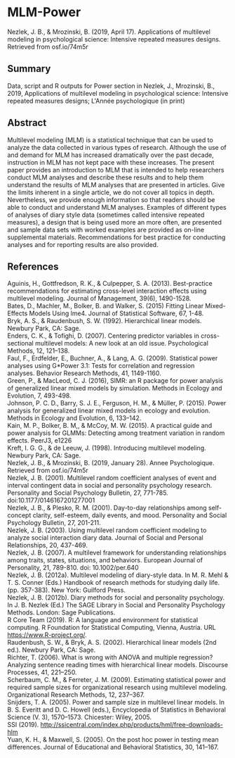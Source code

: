 # MLM-Power
Nezlek, J. B., &amp; Mrozinski, B. (2019, April 17). Applications of multilevel modeling in psychological science: Intensive repeated measures designs. Retrieved from osf.io/74m5r 

## Summary
Data, script and R outputs for Power section in Nezlek, J., Mrozinski, B., 2019, Applications of multilevel modeling in psychological science:
Intensive repeated measures designs; L'Année psychologique (in print)

## Abstract

Multilevel modeling (MLM) is a statistical technique that can be used to analyze the data collected in various types of research. Although the use of and demand for MLM has increased dramatically over the past decade, instruction in MLM has not kept pace with these increases. The present paper provides an introduction to MLM that is intended to help researchers conduct MLM analyses and describe these results and to help them understand the results of MLM analyses that are presented in articles. Give the limits inherent in a single article, we do not cover all topics in depth. Nevertheless, we provide enough information so that readers should be able to conduct and understand MLM analyses. Examples of different types of analyses of diary style data (sometimes called intensive repeated measures), a design that is being used more an more often, are presented and sample data sets with worked examples are provided as on-line supplemental materials. Recommendations for best practice for conducting analyses and for reporting results are also provided.

## References

Aguinis, H., Gottfredson, R. K., & Culpepper, S. A. (2013). Best-practice recommendations for estimating cross-level interaction effects using multilevel modeling. Journal of Management, 39(6), 1490-1528.  
Bates, D., Machler, M., Bolker, B. and Walker, S. (2015) Fitting Linear Mixed-Effects Models Using lme4. Journal of Statistical Software, 67, 1-48.  
Bryk, A. S., & Raudenbush, S. W. (1992). Hierarchical linear models. Newbury Park, CA: Sage.  
Enders, C. K., & Tofighi, D. (2007). Centering predictor variables in cross-sectional multilevel models: A new look at an old issue. Psychological Methods, 12, 121–138.  
Faul, F., Erdfelder, E., Buchner, A., & Lang, A. G. (2009). Statistical power analyses using G*Power 3.1: Tests for correlation and regression analyses. Behavior Research Methods, 41, 1149-1160.  
Green, P., & MacLeod, C. J. (2016), SIMR: an R package for power analysis of generalized linear mixed models by simulation. Methods in Ecology and Evolution, 7, 493-498.  
Johnson, P. C. D., Barry, S. J. E., Ferguson, H. M., & Müller, P. (2015). Power analysis for generalized linear mixed models in ecology and evolution. Methods in Ecology and Evolution, 6, 133–142.  
Kain, M. P., Bolker, B. M,, & McCoy, M. W. (2015). A practical guide and power analysis for GLMMs: Detecting among treatment variation in random effects. PeerJ3, e1226   
Kreft, I. G. G., & de Leeuw, J. (1998). Introducing multilevel modeling. Newbury Park, CA: Sage.   
Nezlek, J. B., & Mrozinski, B. (2019, January 28). Annee Psychologique. Retrieved from osf.io/74m5r  
Nezlek, J. B. (2001). Multilevel random coefficient analyses of event and interval contingent data in social and personality psychology research. Personality and Social Psychology Bulletin, 27, 771-785. doi:10.1177/0146167201277001  
Nezlek, J. B., & Plesko, R. M. (2001). Day-to-day relationships among self-concept clarity, self-esteem, daily events, and mood. Personality and Social Psychology Bulletin, 27, 201-211.  
Nezlek, J. B. (2003). Using multilevel random coefficient modeling to analyze social interaction diary data. Journal of Social and Personal Relationships, 20, 437-469.  
Nezlek, J. B. (2007). A multilevel framework for understanding relationships among traits, states, situations, and behaviors. European Journal of Personality, 21, 789-810. doi: 10.1002/per.640  
Nezlek, J. B. (2012a). Multilevel modeling of diary-style data. In M. R. Mehl & T. S. Conner (Eds.) Handbook of research methods for studying daily life. (pp. 357-383). New York: Guilford Press.  
Nezlek, J. B. (2012b). Diary methods for social and personality psychology. In J. B. Nezlek (Ed.) The SAGE Library in Social and Personality Psychology Methods. London: Sage Publications.  
R Core Team (2019). R: A language and environment for statistical computing. R Foundation for Statistical Computing, Vienna, Austria. URL https://www.R-project.org/.  
Raudenbush, S. W., & Bryk, A. S. (2002). Hierarchical linear models (2nd ed.). Newbury Park, CA: Sage.  
Richter, T. (2006). What is wrong with ANOVA and multiple regression? Analyzing sentence reading times with hierarchical linear models. Discourse Processes, 41, 221–250.  
Scherbaum, C. M., & Ferreter, J. M. (2009). Estimating statistical power and required sample sizes for organizational research using multilevel modeling. Organizational Research Methods, 12, 237–367.  
Snijders, T. A. (2005). Power and sample size in multilevel linear models. In B. S. Everitt and D. C. Howell (eds.), Encyclopedia of Statistics in Behavioral Science (V. 3), 1570–1573. Chicester: Wiley, 2005.  
SSI (2019). http://ssicentral.com/index.php/products/hml/free-downloads-hlm  
Yuan, K. H., & Maxwell, S. (2005). On the post hoc power in testing mean differences. Journal of Educational and Behavioral Statistics, 30, 141–167.   
